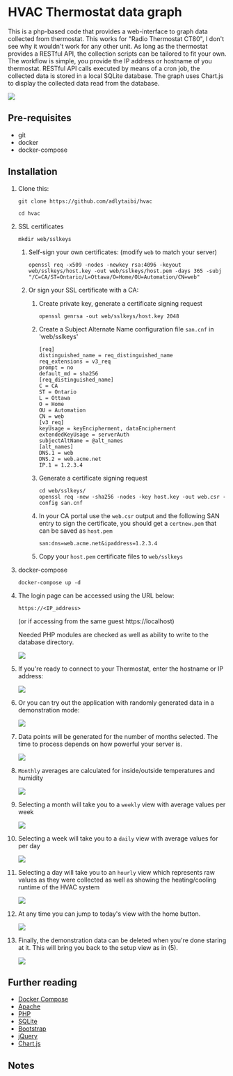 # HVAC Thermostat data graph

This is a php-based code that provides a web-interface to graph data collected from thermostat. This works for "Radio Thermostat CT80", I don't see why it wouldn't work for any other unit. As long as the thermostat provides a RESTful API, the collection scripts can be tailored to fit your own.
The workflow is simple, you provide the IP address or hostname of you thermostat. RESTful API calls executed by means of a cron job, the collected data is stored in a local SQLite database. The graph uses Chart.js to display the collected data read from the database.

  ![](https://raw.githubusercontent.com/adlytaibi/ss/master/hvac/functional_block_diagram.svg?sanitize=true)

## Pre-requisites

* git
* docker
* docker-compose

## Installation

1. Clone this:

    ```
    git clone https://github.com/adlytaibi/hvac
    ```

    ```
    cd hvac
    ```

2. SSL certificates

    ```
    mkdir web/sslkeys
    ```

    1. Self-sign your own certificates: (modify `web` to match your server)

        ```
        openssl req -x509 -nodes -newkey rsa:4096 -keyout web/sslkeys/host.key -out web/sslkeys/host.pem -days 365 -subj "/C=CA/ST=Ontario/L=Ottawa/O=Home/OU=Automation/CN=web"
        ```

    2. Or sign your SSL certificate with a CA:

        1. Create private key, generate a certificate signing request

            ```
            openssl genrsa -out web/sslkeys/host.key 2048
            ```

        2. Create a Subject Alternate Name configuration file `san.cnf` in 'web/sslkeys'

            ```
            [req]
            distinguished_name = req_distinguished_name
            req_extensions = v3_req
            prompt = no
            default_md = sha256
            [req_distinguished_name]
            C = CA
            ST = Ontario
            L = Ottawa
            O = Home
            OU = Automation
            CN = web
            [v3_req]
            keyUsage = keyEncipherment, dataEncipherment
            extendedKeyUsage = serverAuth
            subjectAltName = @alt_names
            [alt_names]
            DNS.1 = web
            DNS.2 = web.acme.net
            IP.1 = 1.2.3.4
            ```

        3. Generate a certificate signing request

            ```
            cd web/sslkeys/
            openssl req -new -sha256 -nodes -key host.key -out web.csr -config san.cnf
            ```

        4. In your CA portal use the `web.csr` output and the following SAN entry to sign the certificate, you should get a `certnew.pem` that can be saved as `host.pem`

            ```
            san:dns=web.acme.net&ipaddress=1.2.3.4
            ```

        5. Copy your `host.pem` certificate files to `web/sslkeys`

3. docker-compose

    ```
    docker-compose up -d
    ```

4. The login page can be accessed using the URL below:

    ```
    https://<IP_address>
    ```
    (or if accessing from the same guest https://localhost)

    Needed PHP modules are checked as well as ability to write to the database directory.

    ![](https://raw.githubusercontent.com/adlytaibi/ss/master/hvac/01_Initial_page.png)

5. If you're ready to connect to your Thermostat, enter the hostname or IP address:

    ![](https://raw.githubusercontent.com/adlytaibi/ss/master/hvac/02_Thermostat_setup.png)

6. Or you can try out the application with randomly generated data in a demonstration mode:

    ![](https://raw.githubusercontent.com/adlytaibi/ss/master/hvac/02_Demo_setup.png)

7. Data points will be generated for the number of months selected. The time to process depends on how powerful your server is.

    ![](https://raw.githubusercontent.com/adlytaibi/ss/master/hvac/04_Demo_progress.gif)

8. `Monthly` averages are calculated for inside/outside temperatures and humidity

    ![](https://raw.githubusercontent.com/adlytaibi/ss/master/hvac/05_Demo_chart_monthly.png)

9. Selecting a month will take you to a `weekly` view with average values per week

    ![](https://raw.githubusercontent.com/adlytaibi/ss/master/hvac/06_Demo_chart_weekly.png)

10. Selecting a week will take you to a `daily` view with average values for per day

    ![](https://raw.githubusercontent.com/adlytaibi/ss/master/hvac/07_Demo_chart_daily.png)

11. Selecting a day will take you to an `hourly` view which represents raw values as they were collected as well as showing the heating/cooling runtime of the HVAC system

    ![](https://raw.githubusercontent.com/adlytaibi/ss/master/hvac/08_Demo_chart_hourly.png)

12. At any time you can jump to today's view with the home button.

    ![](https://raw.githubusercontent.com/adlytaibi/ss/master/hvac/09_Demo_chart_today.png)

13. Finally, the demonstration data can be deleted when you're done staring at it. This will bring you back to the setup view as in (5).

    ![](https://raw.githubusercontent.com/adlytaibi/ss/master/hvac/10_Demo_chart_delete.png)

## Further reading
* [Docker Compose](https://docs.docker.com/compose/)
* [Apache](https://httpd.apache.org/)
* [PHP](https://www.php.net/)
* [SQLite](https://sqlite.org/)
* [Bootstrap](https://getbootstrap.com/)
* [jQuery](https://jquery.com/)
* [Chart.js](https://chartjs.org/)

## Notes

